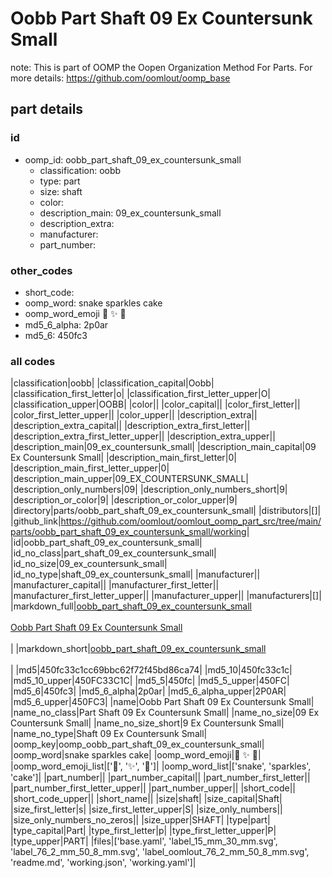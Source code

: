 # Oobb Part Shaft 09 Ex Countersunk Small  

note: This is part of OOMP the Oopen Organization Method For Parts. For more details: https://github.com/oomlout/oomp_base

##  part details





### id
* oomp_id: oobb_part_shaft_09_ex_countersunk_small
  * classification: oobb
  * type: part
  * size: shaft
  * color: 
  * description_main: 09_ex_countersunk_small
  * description_extra: 
  * manufacturer: 
  * part_number: 

### other_codes
* short_code: 
* oomp_word: snake sparkles cake
* oomp_word_emoji :snake: :sparkles: :cake:
* md5_6_alpha: 2p0ar
* md5_6: 450fc3

### all codes 
|classification|oobb|
|classification_capital|Oobb|
|classification_first_letter|o|
|classification_first_letter_upper|O|
|classification_upper|OOBB|
|color||
|color_capital||
|color_first_letter||
|color_first_letter_upper||
|color_upper||
|description_extra||
|description_extra_capital||
|description_extra_first_letter||
|description_extra_first_letter_upper||
|description_extra_upper||
|description_main|09_ex_countersunk_small|
|description_main_capital|09 Ex Countersunk Small|
|description_main_first_letter|0|
|description_main_first_letter_upper|0|
|description_main_upper|09_EX_COUNTERSUNK_SMALL|
|description_only_numbers|09|
|description_only_numbers_short|9|
|description_or_color|9|
|description_or_color_upper|9|
|directory|parts/oobb_part_shaft_09_ex_countersunk_small|
|distributors|[]|
|github_link|https://github.com/oomlout/oomlout_oomp_part_src/tree/main/parts/oobb_part_shaft_09_ex_countersunk_small/working|
|id|oobb_part_shaft_09_ex_countersunk_small|
|id_no_class|part_shaft_09_ex_countersunk_small|
|id_no_size|09_ex_countersunk_small|
|id_no_type|shaft_09_ex_countersunk_small|
|manufacturer||
|manufacturer_capital||
|manufacturer_first_letter||
|manufacturer_first_letter_upper||
|manufacturer_upper||
|manufacturers|[]|
|markdown_full|[oobb_part_shaft_09_ex_countersunk_small](https://github.com/oomlout/oomlout_oomp_part_src/tree/main/parts/oobb_part_shaft_09_ex_countersunk_small/working)<br>[](https://github.com/oomlout/oomlout_oomp_part_src/tree/main/parts/oobb_part_shaft_09_ex_countersunk_small/working)<br>[Oobb Part Shaft 09 Ex Countersunk Small](https://github.com/oomlout/oomlout_oomp_part_src/tree/main/parts/oobb_part_shaft_09_ex_countersunk_small/working)<br><br>|
|markdown_short|[oobb_part_shaft_09_ex_countersunk_small](https://github.com/oomlout/oomlout_oomp_part_src/tree/main/parts/oobb_part_shaft_09_ex_countersunk_small/working)<br><br>|
|md5|450fc33c1cc69bbc62f72f45bd86ca74|
|md5_10|450fc33c1c|
|md5_10_upper|450FC33C1C|
|md5_5|450fc|
|md5_5_upper|450FC|
|md5_6|450fc3|
|md5_6_alpha|2p0ar|
|md5_6_alpha_upper|2P0AR|
|md5_6_upper|450FC3|
|name|Oobb Part Shaft 09 Ex Countersunk Small|
|name_no_class|Part Shaft 09 Ex Countersunk Small|
|name_no_size|09 Ex Countersunk Small|
|name_no_size_short|9 Ex Countersunk Small|
|name_no_type|Shaft 09 Ex Countersunk Small|
|oomp_key|oomp_oobb_part_shaft_09_ex_countersunk_small|
|oomp_word|snake sparkles cake|
|oomp_word_emoji|:snake: :sparkles: :cake:|
|oomp_word_emoji_list|[':snake:', ':sparkles:', ':cake:']|
|oomp_word_list|['snake', 'sparkles', 'cake']|
|part_number||
|part_number_capital||
|part_number_first_letter||
|part_number_first_letter_upper||
|part_number_upper||
|short_code||
|short_code_upper||
|short_name||
|size|shaft|
|size_capital|Shaft|
|size_first_letter|s|
|size_first_letter_upper|S|
|size_only_numbers||
|size_only_numbers_no_zeros||
|size_upper|SHAFT|
|type|part|
|type_capital|Part|
|type_first_letter|p|
|type_first_letter_upper|P|
|type_upper|PART|
|files|['base.yaml', 'label_15_mm_30_mm.svg', 'label_76_2_mm_50_8_mm.svg', 'label_oomlout_76_2_mm_50_8_mm.svg', 'readme.md', 'working.json', 'working.yaml']|
